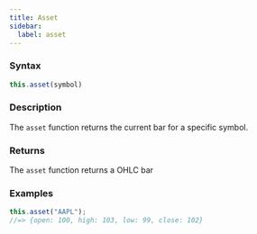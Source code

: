 ```yaml
---
title: Asset
sidebar:
  label: asset
---
```


### Syntax

```javascript
this.asset(symbol)
```

### Description

The `asset` function returns the current bar for a specific symbol.

### Returns

The `asset` function returns a OHLC bar

### Examples

```javascript
this.asset("AAPL");
//=> {open: 100, high: 103, low: 99, close: 102}
```